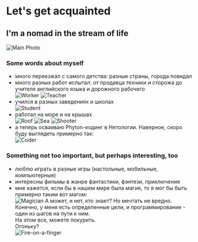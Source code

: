 # Let's get acquainted
## I'm a nomad in the stream of life

![Main Photo](Assets/16-06-2025%2017-09-39.jpg)

### Some words about myself

- много переезжал с самого детства: разные страны, города повидал
- много разных работ испытал: от продавца техники и сторожа до учителя английского языка и дорожного рабочего  
![Worker](Assets/16-06-2025%2017-15-34.jpg)   ![Teacher](Assets/DSC_0172.jpg)
- учился в разных заведениях и школах  
![Student](Assets/DSC_0185.JPG)
- работал на море и на крышах  
![Roof](Assets/16-06-2025%2017-10-15.jpg) ![Sea](Assets/IMG_20200914_001359_652.jpg)
![Shooter](Assets/16-06-2025%2017-16-25.jpg)  
- а теперь осваиваю Phyton-кодинг в Нетологии. Наверное, скоро буду выглядеть примерно так:  
![Coder](Assets/16-06-2025%2017-12-05.jpg)

### Something not too important, but perhaps  interesting, too

- люблю играть в разные игры (настольные, мобильные, компьютерные)
- интересны фильмы в жанре фантастики, фэнтези, приключения
- мне кажется, если бы в нашем мире была магия, то я мог бы быть примерно таким вот магом:  
![Magician](Assets/16-06-2025%2017-13-58.jpg)
А может, и нет, кто знает? Но мечтать не вредно.
Конечно, у меня есть определенные цели, и программирование - один из шагов на пути к ним.  
На этом все, можете покурить.   
Огоньку?  
![Fire-on-a-finger](Assets/16-06-2025%2017-14-36.jpg)